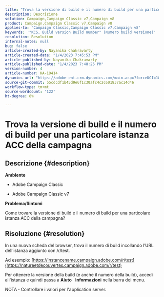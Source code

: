 ```yaml
---
title: "Trova la versione di build e il numero di build per una particolare istanza ACC di campagna"
description: Descrizione
solution: Campaign,Campaign Classic v7,Campaign v8
product: Campaign,Campaign Classic v7,Campaign v8
applies-to: "Campaign Classic,Campaign Classic v7,Campaign v8"
keywords: '"KCS, Build version Build number" (Numero build versione)'
resolution: Resolution
internal-notes: null
bug: false
article-created-by: Nayanika Chakravarty
article-created-date: "1/4/2023 7:45:53 PM"
article-published-by: Nayanika Chakravarty
article-published-date: "1/4/2023 7:48:25 PM"
version-number: 4
article-number: KA-19414
dynamics-url: "https://adobe-ent.crm.dynamics.com/main.aspx?forceUCI=1&pagetype=entityrecord&etn=knowledgearticle&id=4e866865-688c-ed11-81ac-6045bd006ce9"
source-git-commit: b5cdcdf1b45d9e6f1c30afc4c2c601837ac14d46
workflow-type: tm+mt
source-wordcount: '122'
ht-degree: 8%

---
```


# Trova la versione di build e il numero di build per una particolare istanza ACC della campagna

## Descrizione {#description}


<b>Ambiente</b>

- Adobe Campaign Classic

- Adobe Campaign Classic v7

<b>Problema/Sintomi</b>

Come trovare la versione di build e il numero di build per una particolare istanza ACC della campagna?


## Risoluzione {#resolution}


In una nuova scheda del browser, trova il numero di build incollando l’URL dell’istanza aggiunto con /r/test.

Ad esempio: [https://instancename.campaign.adobe.com/r/test](https://natureetdecouvertes.campaign.adobe.com/r/test)

Per ottenere la versione della build (e anche il numero della build), accedi all&#39;istanza e quindi passa a <b>Aiuto</b>    <b>Informazioni</b> nella barra dei menu.

NOTA<b> </b>- Controllare i valori per l&#39;application server.
